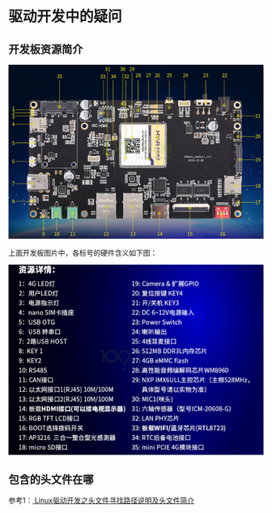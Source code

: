 # 驱动开发中的疑问

## 开发板资源简介

![image-20220822150453973](image/image-20220822150453973.png)

上面开发板图片中，各标号的硬件含义如下图：

![image-20220822150854958](image/image-20220822150854958.png)

## 包含的头文件在哪

参考1：[ Linux驱动开发之头文件寻找路径说明及头文件简介](https://blog.csdn.net/qq_35333978/article/details/107314651)

